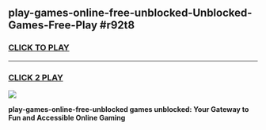 
## play-games-online-free-unblocked-Unblocked-Games-Free-Play #r92t8
<h3>
<a href="https://us.freeplayer.one?title=play-games-online-free-unblocked&ref=9M">CLICK TO PLAY</a></h3>
<hr>

<h3>
<a href="https://us.freeplayer.one?title=play-games-online-free-unblocked&ref=9M">CLICK 2 PLAY</a>
  
</h3>

<a href="https://us.freeplayer.one?title=play-games-online-free-unblocked&ref=9M"><img src="https://clearcache.store/games.png"></a>


**play-games-online-free-unblocked games unblocked: Your Gateway to Fun and Accessible Online Gaming**
